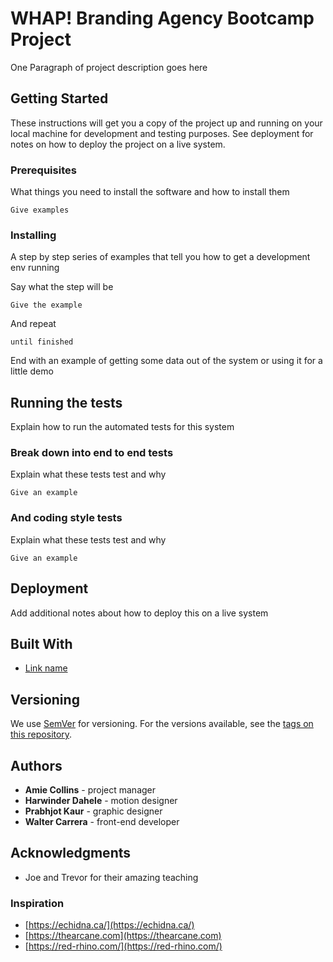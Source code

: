 # WHAP! Branding Agency Bootcamp Project

One Paragraph of project description goes here

## Getting Started

These instructions will get you a copy of the project up and running on your local machine for development and testing purposes. See deployment for notes on how to deploy the project on a live system.

### Prerequisites

What things you need to install the software and how to install them

```
Give examples
```

### Installing

A step by step series of examples that tell you how to get a development env running

Say what the step will be

```
Give the example
```

And repeat

```
until finished
```

End with an example of getting some data out of the system or using it for a little demo

## Running the tests

Explain how to run the automated tests for this system

### Break down into end to end tests

Explain what these tests test and why

```
Give an example
```

### And coding style tests

Explain what these tests test and why

```
Give an example
```

## Deployment

Add additional notes about how to deploy this on a live system

## Built With

* [Link name](url)

## Versioning

We use [SemVer](http://semver.org/) for versioning. For the versions available, see the [tags on this repository](https://github.com/your/project/tags). 

## Authors

* **Amie Collins** - project manager
* **Harwinder Dahele** - motion designer
* **Prabhjot Kaur** - graphic designer
* **Walter Carrera** - front-end developer

## Acknowledgments

* Joe and Trevor for their amazing teaching

### Inspiration

* [https://echidna.ca/](https://echidna.ca/)
* [https://thearcane.com](https://thearcane.com)
* [https://red-rhino.com/](https://red-rhino.com/)

